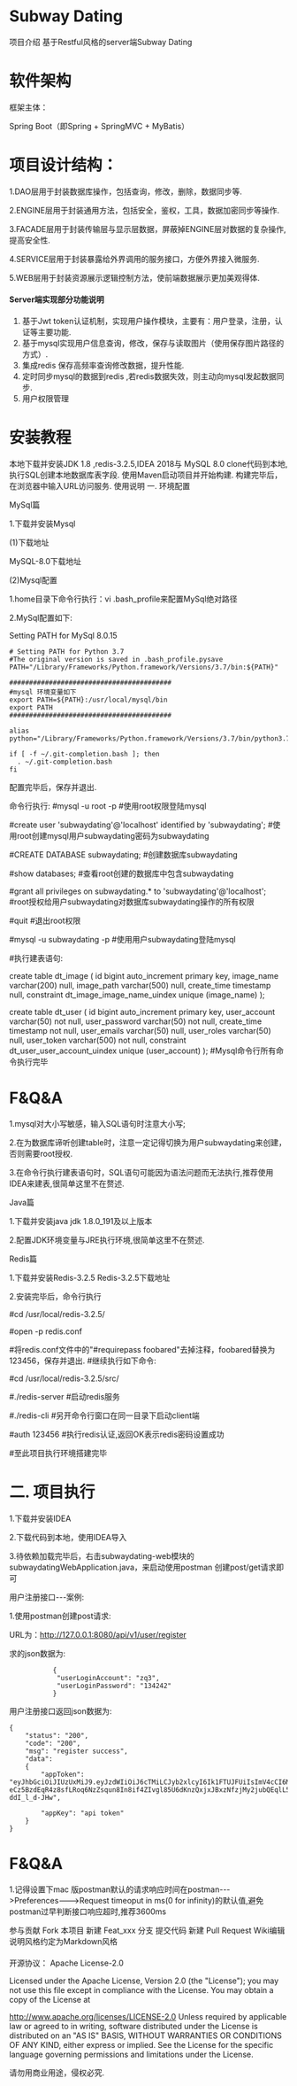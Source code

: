 # Subway Dating

项目介绍
基于Restful风格的server端Subway Dating

# 软件架构

框架主体：

Spring Boot（即Spring + SpringMVC + MyBatis）

# 项目设计结构：

1.DAO层用于封装数据库操作，包括查询，修改，删除，数据同步等.

2.ENGINE层用于封装通用方法，包括安全，鉴权，工具，数据加密同步等操作.

3.FACADE层用于封装传输层与显示层数据，屏蔽掉ENGINE层对数据的复杂操作,提高安全性.

4.SERVICE层用于封装暴露给外界调用的服务接口，方便外界接入微服务.

5.WEB层用于封装资源展示逻辑控制方法，使前端数据展示更加美观得体.


#### Server端实现部分功能说明

1. 基于Jwt token认证机制，实现用户操作模块，主要有：用户登录，注册，认证等主要功能.
2. 基于mysql实现用户信息查询，修改，保存与读取图片（使用保存图片路径的方式）.
3. 集成redis 保存高频率查询修改数据，提升性能.
4. 定时同步mysql的数据到redis ,若redis数据失效，则主动向mysql发起数据同步.
5. 用户权限管理

# 安装教程
本地下载并安装JDK 1.8 ,redis-3.2.5,IDEA 2018与 MySQL 8.0
clone代码到本地,执行SQL创建本地数据库表字段.
使用Maven启动项目并开始构建.
构建完毕后，在浏览器中输入URL访问服务.
使用说明
一. 环境配置

MySql篇

1.下载并安装Mysql

(1)下载地址

MySQL-8.0下载地址

(2)Mysql配置

1.home目录下命令行执行：vi    .bash_profile来配置MySql绝对路径

2.MySql配置如下:

Setting PATH for MySql 8.0.15

    # Setting PATH for Python 3.7
    #The original version is saved in .bash_profile.pysave
    PATH="/Library/Frameworks/Python.framework/Versions/3.7/bin:${PATH}"

    #########################################
    #mysql 环境变量如下
    export PATH=${PATH}:/usr/local/mysql/bin
    export PATH
    #########################################

    alias python="/Library/Frameworks/Python.framework/Versions/3.7/bin/python3.7"

    if [ -f ~/.git-completion.bash ]; then
      . ~/.git-completion.bash
    fi
配置完毕后，保存并退出.

命令行执行:
#mysql -u root -p #使用root权限登陆mysql

#create user 'subwaydating'@'localhost' identified by 'subwaydating'; #使用root创建mysql用户subwaydating密码为subwaydating

#CREATE     DATABASE    subwaydating; #创建数据库subwaydating

#show    databases; #查看root创建的数据库中包含subwaydating

#grant all privileges on subwaydating.* to 'subwaydating'@'localhost'; #root授权给用户subwaydating对数据库subwaydating操作的所有权限

#quit #退出root权限

#mysql -u subwaydating -p #使用用户subwaydating登陆mysql

#执行建表语句:

   create table dt_image
   (
     id          bigint auto_increment
       primary key,
     image_name  varchar(200) null,
     image_path  varchar(500) null,
     create_time timestamp    null,
     constraint dt_image_image_name_uindex
       unique (image_name)
   );

   create table dt_user
   (
     id            bigint auto_increment
       primary key,
     user_account  varchar(50)  not null,
     user_password varchar(50)  not null,
     create_time   timestamp    not null,
     user_emails   varchar(50)  null,
     user_roles    varchar(50)  null,
     user_token    varchar(500) not null,
     constraint dt_user_user_account_uindex
       unique (user_account)
   );
#Mysql命令行所有命令执行完毕

# F&Q&A

1.mysql对大小写敏感，输入SQL语句时注意大小写;

2.在为数据库谛听创建table时，注意一定记得切换为用户subwaydating来创建，否则需要root授权.

3.在命令行执行建表语句时，SQL语句可能因为语法问题而无法执行,推荐使用IDEA来建表,很简单这里不在赘述.

Java篇

1.下载并安装java jdk 1.8.0_191及以上版本

2.配置JDK环境变量与JRE执行环境,很简单这里不在赘述.

Redis篇

1.下载并安装Redis-3.2.5 Redis-3.2.5下载地址

2.安装完毕后，命令行执行

#cd /usr/local/redis-3.2.5/

#open -p redis.conf

#将redis.conf文件中的"#requirepass foobared"去掉注释，foobared替换为123456，保存并退出. #继续执行如下命令:

#cd /usr/local/redis-3.2.5/src/

#./redis-server    #启动redis服务

#./redis-cli    #另开命令行窗口在同一目录下启动client端

#auth 123456    #执行redis认证,返回OK表示redis密码设置成功

#至此项目执行环境搭建完毕

# 二. 项目执行

1.下载并安装IDEA

2.下载代码到本地，使用IDEA导入

3.待依赖加载完毕后，右击subwaydating-web模块的subwaydatingWebApplication.java，来启动使用postman 创建post/get请求即可

用户注册接口---案例:

1.使用postman创建post请求:

URL为：http://127.0.0.1:8080/api/v1/user/register

求的json数据为:

               {
                "userLoginAccount": "zq3",
                "userLoginPassword": "134242"
               }
用户注册接口返回json数据为:


    {
        "status": "200",
        "code": "200",
        "msg": "register success",
        "data": 
        {
            "appToken":        "eyJhbGciOiJIUzUxMiJ9.eyJzdWIiOiJ6cTMiLCJyb2xlcyI6Ik1FTUJFUiIsImV4cCI6MTU1MTA4MTMyOCwiaWF0IjoxNTUwNDc2NTI4fQ.-eCz5BzdEqR4z8sfLRoq6NzZsqun8In8if4ZIvgl85U6dKnzQxjxJBxzNfzjMy2jubQEqlL5Dv-ddI_l_d-JHw",
            
            "appKey": "api token"
        }
    }

# F&Q&A

1.记得设置下mac 版postman默认的请求响应时间在postman--->Preferences--->Request timeoput in ms(0 for infinity)的默认值,避免postman过早判断接口响应超时,推荐3600ms


参与贡献
Fork 本项目
新建 Feat_xxx 分支
提交代码
新建 Pull Request
Wiki编辑说明风格约定为Markdown风格

####
开源协议： Apache License-2.0

Licensed under the Apache License, Version 2.0 (the "License"); you may not use this file except in compliance with the License. You may obtain a copy of the License at

 http://www.apache.org/licenses/LICENSE-2.0
Unless required by applicable law or agreed to in writing, software distributed under the License is distributed on an "AS IS" BASIS, WITHOUT WARRANTIES OR CONDITIONS OF ANY KIND, either express or implied. See the License for the specific language governing permissions and limitations under the License.

请勿用商业用途，侵权必究.
####
